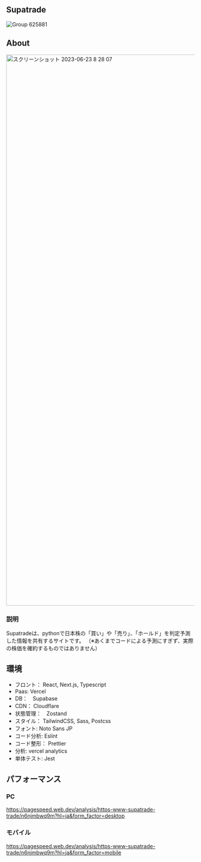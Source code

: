 ## Supatrade
![Group 625881](https://github.com/kuroro-31/Supatrade/assets/34049491/ce2d4f41-682e-47f8-bf58-cefb8fc95c11)

## About
<img width="1470" alt="スクリーンショット 2023-06-23 8 28 07" src="https://github.com/kuroro-31/Supatrade/assets/34049491/7763b689-e9a4-4933-a017-897accb28b6c">

### 説明
Supatradeは、pythonで日本株の「買い」や「売り」、「ホールド」を判定予測した情報を共有するサイトです。
（※あくまでコードによる予測にすぎず、実際の株価を確約するものではありません）

## 環境
- フロント： 
React, Next.js, Typescript
- Paas: Vercel
- DB：　Supabase
- CDN： Cloudflare
- 状態管理：　Zostand
- スタイル： TailwindCSS, Sass, Postcss
- フォント: Noto Sans JP
- コード分析: Eslint
- コード整形： Prettier
- 分析: vercel analytics
- 単体テスト: Jest

## パフォーマンス
### PC
https://pagespeed.web.dev/analysis/https-www-supatrade-trade/n6njmbwq9m?hl=ja&form_factor=desktop
### モバイル
https://pagespeed.web.dev/analysis/https-www-supatrade-trade/n6njmbwq9m?hl=ja&form_factor=mobile

